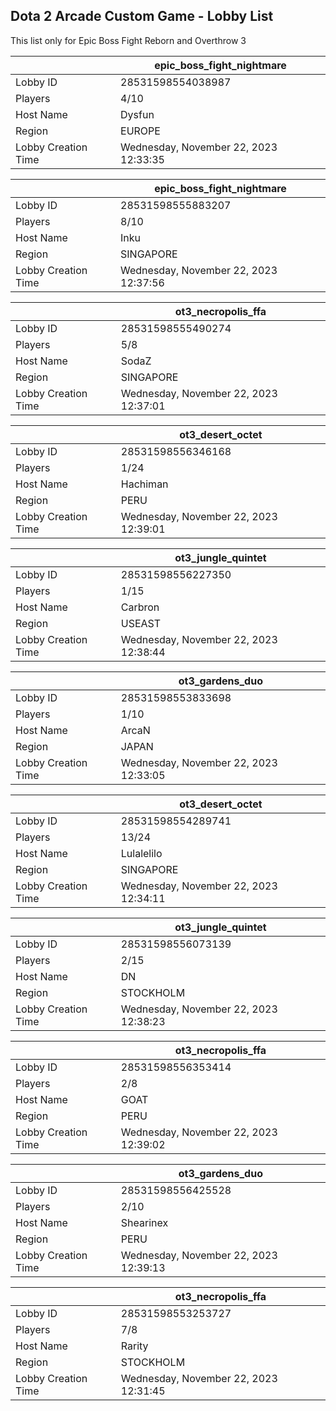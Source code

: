 ## Dota 2 Arcade Custom Game - Lobby List

This list only for Epic Boss Fight Reborn and Overthrow 3

|  | epic_boss_fight_nightmare |
| ------ | ------ |
| Lobby ID | 28531598554038987 |
| Players | 4/10 |
| Host Name | Dysfun |
| Region | EUROPE |
| Lobby Creation Time | Wednesday, November 22, 2023 12:33:35 |


|  | epic_boss_fight_nightmare |
| ------ | ------ |
| Lobby ID | 28531598555883207 |
| Players | 8/10 |
| Host Name | Inku |
| Region | SINGAPORE |
| Lobby Creation Time | Wednesday, November 22, 2023 12:37:56 |


|  | ot3_necropolis_ffa |
| ------ | ------ |
| Lobby ID | 28531598555490274 |
| Players | 5/8 |
| Host Name | SodaZ |
| Region | SINGAPORE |
| Lobby Creation Time | Wednesday, November 22, 2023 12:37:01 |


|  | ot3_desert_octet |
| ------ | ------ |
| Lobby ID | 28531598556346168 |
| Players | 1/24 |
| Host Name | Hachiman |
| Region | PERU |
| Lobby Creation Time | Wednesday, November 22, 2023 12:39:01 |


|  | ot3_jungle_quintet |
| ------ | ------ |
| Lobby ID | 28531598556227350 |
| Players | 1/15 |
| Host Name | Carbron |
| Region | USEAST |
| Lobby Creation Time | Wednesday, November 22, 2023 12:38:44 |


|  | ot3_gardens_duo |
| ------ | ------ |
| Lobby ID | 28531598553833698 |
| Players | 1/10 |
| Host Name | ArcaN |
| Region | JAPAN |
| Lobby Creation Time | Wednesday, November 22, 2023 12:33:05 |


|  | ot3_desert_octet |
| ------ | ------ |
| Lobby ID | 28531598554289741 |
| Players | 13/24 |
| Host Name | Lulalelilo |
| Region | SINGAPORE |
| Lobby Creation Time | Wednesday, November 22, 2023 12:34:11 |


|  | ot3_jungle_quintet |
| ------ | ------ |
| Lobby ID | 28531598556073139 |
| Players | 2/15 |
| Host Name | DN |
| Region | STOCKHOLM |
| Lobby Creation Time | Wednesday, November 22, 2023 12:38:23 |


|  | ot3_necropolis_ffa |
| ------ | ------ |
| Lobby ID | 28531598556353414 |
| Players | 2/8 |
| Host Name | GOAT |
| Region | PERU |
| Lobby Creation Time | Wednesday, November 22, 2023 12:39:02 |


|  | ot3_gardens_duo |
| ------ | ------ |
| Lobby ID | 28531598556425528 |
| Players | 2/10 |
| Host Name | Shearinex |
| Region | PERU |
| Lobby Creation Time | Wednesday, November 22, 2023 12:39:13 |


|  | ot3_necropolis_ffa |
| ------ | ------ |
| Lobby ID | 28531598553253727 |
| Players | 7/8 |
| Host Name | Rarity |
| Region | STOCKHOLM |
| Lobby Creation Time | Wednesday, November 22, 2023 12:31:45 |


